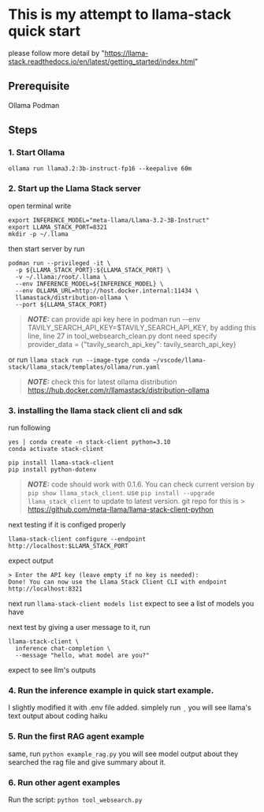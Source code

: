 # This is my attempt to llama-stack quick start
please follow more detail by "https://llama-stack.readthedocs.io/en/latest/getting_started/index.html"

## Prerequisite
Ollama
Podman

## Steps
### 1. Start Ollama
`ollama run llama3.2:3b-instruct-fp16 --keepalive 60m`
### 2. Start up the Llama Stack server  
open terminal write
``````
export INFERENCE_MODEL="meta-llama/Llama-3.2-3B-Instruct"
export LLAMA_STACK_PORT=8321
mkdir -p ~/.llama
``````
then start server by run
```
podman run --privileged -it \
  -p ${LLAMA_STACK_PORT}:${LLAMA_STACK_PORT} \
  -v ~/.llama:/root/.llama \
  --env INFERENCE_MODEL=${INFERENCE_MODEL} \
  --env OLLAMA_URL=http://host.docker.internal:11434 \
  llamastack/distribution-ollama \
  --port ${LLAMA_STACK_PORT}
```
> **_NOTE:_** can provide api key here in podman run --env TAVILY_SEARCH_API_KEY=$TAVILY_SEARCH_API_KEY, by adding this line,  line 27 in tool_websearch_clean.py dont need specify provider_data = {"tavily_search_api_key": tavily_search_api_key} 

or run
`llama stack run --image-type conda ~/vscode/llama-stack/llama_stack/templates/ollama/run.yaml`

> **_NOTE:_** check this for latest ollama distribution https://hub.docker.com/r/llamastack/distribution-ollama

### 3. installing the llama stack client cli and sdk
run following
```
yes | conda create -n stack-client python=3.10
conda activate stack-client

pip install llama-stack-client
pip install python-dotenv
```
> **_NOTE:_** code should work with 0.1.6. You can check current version by `pip show llama_stack_client`. use `pip install --upgrade llama_stack_client` to update to latest version. git repo for this is > https://github.com/meta-llama/llama-stack-client-python

next testing if it is configed properly
```
llama-stack-client configure --endpoint http://localhost:$LLAMA_STACK_PORT
```
expect output
```
> Enter the API key (leave empty if no key is needed):
Done! You can now use the Llama Stack Client CLI with endpoint http://localhost:8321
```
next run `llama-stack-client models list`
expect to see a list of models you have

next test by giving a user message to it, run
```
llama-stack-client \
  inference chat-completion \
  --message "hello, what model are you?"
```
expect to see llm's outputs

### 4. Run the inference example in quick start example.
I slightly modified it with .env file added.
simplely run `¸` you will see llama's text output about coding haiku

### 5. Run the first RAG agent example
same, run `python example_rag.py` 
you will see model output about they searched the rag file and give summary about it.

### 6. Run other agent examples
Run the script:
`python tool_websearch.py`
